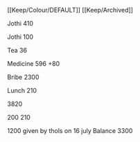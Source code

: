 [[Keep/Colour/DEFAULT]] [[Keep/Archived]] 

Jothi 410

Jothi 100

Tea 36

Medicine 596 +80

Bribe 2300

Lunch 210




3820

200
210


1200 given by thols on 16 july
Balance 3300
